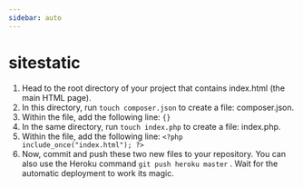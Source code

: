 ```yaml
---
sidebar: auto
---
```

# sitestatic

1.  Head to the root directory of your project that contains index.html (the main HTML page).
2.  In this directory, run `touch composer.json` to create a file: composer.json.
3.  Within the file, add the following line: `{}`
4.  In the same directory, run `touch index.php` to create a file: index.php.
5.  Within the file, add the following line: `<?php include_once("index.html"); ?>`
6.  Now, commit and push these two new files to your repository. You can also use the Heroku command `git push heroku master` . Wait for the automatic deployment to work its magic.
